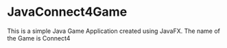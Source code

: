 # JavaConnect4Game
This is a simple Java Game Application created using JavaFX.
The name of the Game is Connect4
